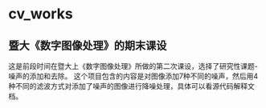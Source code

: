 # cv_works
## 暨大《数字图像处理》的期末课设
这是前段时间在暨大上《数字图像处理》所做的第二次课设，选择了研究性课题-噪声的添加和去除。
这个项目包含的内容是对图像添加7种不同的噪声，然后用4种不同的滤波方式对添加了噪声的图像进行降噪处理，具体可以看源代码解释文档。
